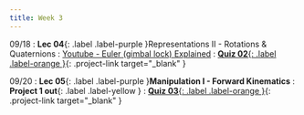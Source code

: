 ```yaml
---
title: Week 3
---
```


09/18
: **Lec 04**{: .label .label-purple }Representations II - Rotations & Quaternions
    : [Youtube - Euler (gimbal lock) Explained](https://www.youtube.com/watch?v=zc8b2Jo7mno)
: [**Quiz 02**{: .label .label-orange }](https://www.gradescope.com/courses/611231){: .project-link target="_blank" }

09/20
: **Lec 05**{: .label .label-purple }**Manipulation I - Forward Kinematics**
: **Project 1 out**{: .label .label-yellow }
: [**Quiz 03**{: .label .label-orange }](https://www.gradescope.com/courses/611231){: .project-link target="_blank" }

<!-- 
09/18
: **Lec 04**{: .label .label-purple }[Representations II - Rotations & Quaternions](/CSCI5551-Fall23-S2/assets/slides/lec04_representations_2_quaternions.pdf){: target="_blank" }
    : [Youtube - Euler (gimbal lock) Explained](https://www.youtube.com/watch?v=zc8b2Jo7mno)
: [**Quiz 02**{: .label .label-orange }](https://www.gradescope.com/courses/611231){: .project-link target="_blank" }

09/20
: **Lec 05**{: .label .label-purple }[Manipulation I - Forward Kinematics](/CSCI5551-Fall23-S2/assets/slides/lec05_manipulation_1_fk_decision_making.pdf)
: **Project 1 out**{: .label .label-yellow }
: [**Quiz 03**{: .label .label-orange }](https://www.gradescope.com/courses/611231){: .project-link target="_blank" } -->